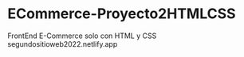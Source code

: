 # ECommerce-Proyecto2HTMLCSS
FrontEnd E-Commerce solo con HTML y CSS
segundositioweb2022.netlify.app

